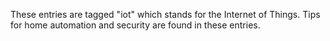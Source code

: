---
---
These entries are tagged "iot" which stands for the Internet of Things. Tips for home automation and security are found in these entries.